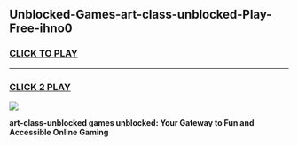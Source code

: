
## Unblocked-Games-art-class-unblocked-Play-Free-ihno0
<h3>
<a href="https://premium76.site?title=art-class-unblocked&ref=10A">CLICK TO PLAY</a></h3>
<hr>

<h3>
<a href="https://premium76.site?title=art-class-unblocked&ref=10A">CLICK 2 PLAY</a>
  
</h3>

<a href="https://premium76.site?title=art-class-unblocked&ref=10A"><img src="https://clearcache.store/games.png"></a>


**art-class-unblocked games unblocked: Your Gateway to Fun and Accessible Online Gaming**
